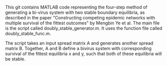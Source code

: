 This git contains MATLAB code representing the four-step method of generating a bi-virus system with two stable boundary equilibria, as described in the paper "Constructing competing epidemic networks with multiple survival of the fittest outcomes" by Mengbin Ye et al. 
The main file is the script called doubly_stable_generator.m. It uses the function file called doubly_stable_func.m.

The script takes an input spread matrix A and generates another spread matrix B. Together, A and B define a bivirus
system with corresponding survival of the fittest equilibria x and y, such that both of these equilibria will be stable. 
